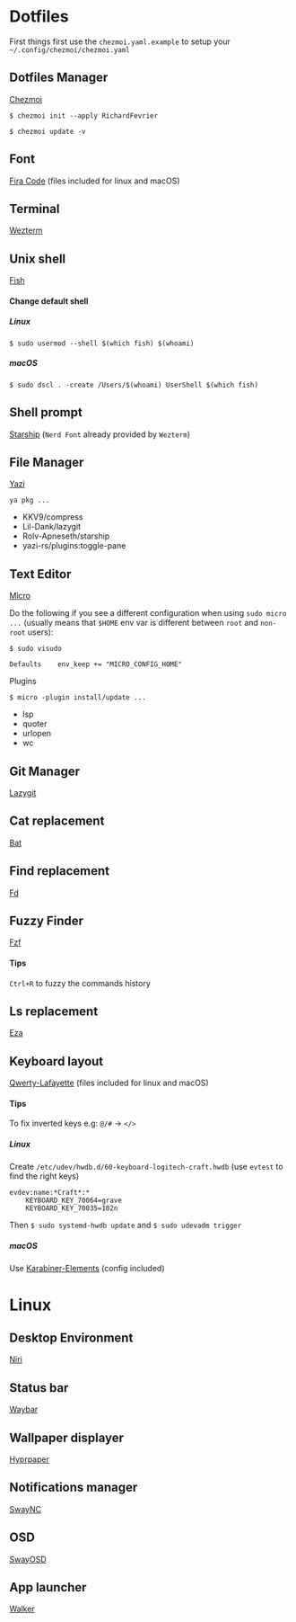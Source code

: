 # Dotfiles
First things first use the `chezmoi.yaml.example` to setup your `~/.config/chezmoi/chezmoi.yaml`
## Dotfiles Manager
[Chezmoi](https://www.chezmoi.io)
```
$ chezmoi init --apply RichardFevrier
```
```
$ chezmoi update -v
```
## Font
[Fira Code](https://github.com/tonsky/FiraCode)  (files included for linux and macOS)
## Terminal
[Wezterm](https://wezfurlong.org/wezterm/index.html)
## Unix shell
[Fish](https://fishshell.com)
#### Change default shell
##### Linux
```
$ sudo usermod --shell $(which fish) $(whoami)
```
##### macOS
```
$ sudo dscl . -create /Users/$(whoami) UserShell $(which fish)
```
## Shell prompt
[Starship](https://starship.rs) (`Nerd Font` already provided by `Wezterm`)
## File Manager
[Yazi](https://yazi-rs.github.io)
```
ya pkg ...
```
- KKV9/compress
- Lil-Dank/lazygit
- Rolv-Apneseth/starship
- yazi-rs/plugins:toggle-pane
## Text Editor
[Micro](https://micro-editor.github.io)

Do the following if you see a different configuration when using `sudo micro ...` (usually means that `$HOME` env var is different between `root` and `non-root` users):
```
$ sudo visudo
```
```
Defaults    env_keep += "MICRO_CONFIG_HOME"
```
Plugins
```
$ micro -plugin install/update ...
```
- lsp
- quoter
- urlopen
- wc
## Git Manager
[Lazygit](https://github.com/jesseduffield/lazygit)
## Cat replacement
[Bat](https://github.com/sharkdp/bat)
## Find replacement
[Fd](https://github.com/sharkdp/fd)
## Fuzzy Finder
[Fzf](https://junegunn.github.io/fzf)
#### Tips
`Ctrl+R` to fuzzy the commands history
## Ls replacement
[Eza](https://eza.rocks)
## Keyboard layout
[Qwerty-Lafayette](https://qwerty-lafayette.org) (files included for linux and macOS)
#### Tips
To fix inverted keys e.g: `@/#` -> `</>`
##### Linux
Create `/etc/udev/hwdb.d/60-keyboard-logitech-craft.hwdb` (use `evtest` to find the right keys)
```
evdev:name:*Craft*:*
    KEYBOARD_KEY_70064=grave
    KEYBOARD_KEY_70035=102n
```
Then `$ sudo systemd-hwdb update` and `$ sudo udevadm trigger`  
##### macOS
Use [Karabiner-Elements](https://karabiner-elements.pqrs.org/) (config included)
# Linux
## Desktop Environment
[Niri](https://github.com/YaLTeR/niri)
## Status bar
[Waybar](https://github.com/Alexays/Waybar)
## Wallpaper displayer
[Hyprpaper](https://wiki.hypr.land/Hypr-Ecosystem/hyprpaper/)
## Notifications manager
[SwayNC](https://github.com/ErikReider/SwayNotificationCenter)
## OSD
[SwayOSD](https://github.com/ErikReider/SwayOSD)
## App launcher
[Walker](https://github.com/abenz1267/walker)
